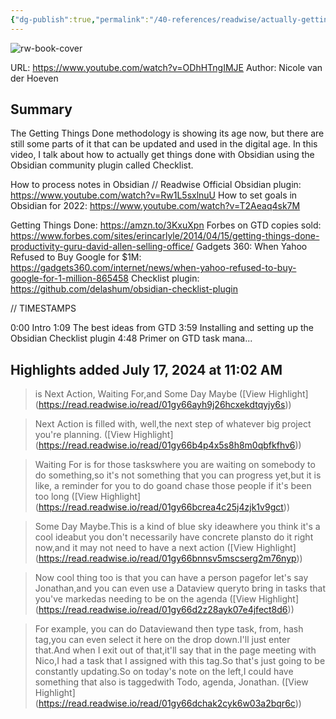 ```yaml
---
{"dg-publish":true,"permalink":"/40-references/readwise/actually-getting-things-done-with-obsidian-checklist-plugin/","tags":["rw/articles"]}
---
```


![rw-book-cover](https://i.ytimg.com/vi/ODhHTngIMJE/maxresdefault.jpg)
  
URL: https://www.youtube.com/watch?v=ODhHTngIMJE
Author: Nicole van der Hoeven

## Summary

The Getting Things Done methodology is showing its age now, but there are still some parts of it that can be updated and used in the digital age. In this video, I talk about how to actually get things done with Obsidian using the Obsidian community plugin called Checklist.

How to process notes in Obsidian // Readwise Official Obsidian plugin: https://www.youtube.com/watch?v=Rw1L5sxlnuU
How to set goals in Obsidian for 2022: https://www.youtube.com/watch?v=T2Aeaq4sk7M

Getting Things Done: https://amzn.to/3KxuXpn
Forbes on GTD copies sold: https://www.forbes.com/sites/erincarlyle/2014/04/15/getting-things-done-productivity-guru-david-allen-selling-office/
Gadgets 360: When Yahoo Refused to Buy Google for $1M: https://gadgets360.com/internet/news/when-yahoo-refused-to-buy-google-for-1-million-865458
Checklist plugin: https://github.com/delashum/obsidian-checklist-plugin

// TIMESTAMPS

0:00 Intro
1:09 The best ideas from GTD
3:59 Installing and setting up the Obsidian Checklist plugin
4:48 Primer on GTD task mana...

## Highlights added July 17, 2024 at 11:02 AM
>is Next Action, Waiting For,and Some Day Maybe ([View Highlight] (https://read.readwise.io/read/01gy66ayh9j26hcxekdtqyjy6s))


>Next Action is filled with, well,the next step of whatever big project you're planning. ([View Highlight] (https://read.readwise.io/read/01gy66b4p4x5s8h8m0qbfkfhv6))


>Waiting For is for those taskswhere you are waiting on somebody to do something,so it's not something that you can progress yet,but it is like, a reminder for you to do goand chase those people if it's been too long ([View Highlight] (https://read.readwise.io/read/01gy66bcrea4c25j4zjk1v9gct))


>Some Day Maybe.This is a kind of blue sky ideawhere you think it's a cool ideabut you don't necessarily have concrete plansto do it right now,and it may not need to have a next action ([View Highlight] (https://read.readwise.io/read/01gy66bnnsv5mscserg2m76nyp))


>Now cool thing too is that you can have a person pagefor let's say Jonathan,and you can even use a Dataview queryto bring in tasks that you've markedas needing to be on the agenda ([View Highlight] (https://read.readwise.io/read/01gy66d2z28ayk07e4jfect8d6))


>For example, you can do Dataviewand then type task, from, hash tag,you can even select it here on the drop down.I'll just enter that.And when I exit out of that,it'll say that in the page meeting with Nico,I had a task that I assigned with this tag.So that's just going to be constantly updating.So on today's note on the left,I could have something that also is taggedwith Todo, agenda, Jonathan. ([View Highlight] (https://read.readwise.io/read/01gy66dchak2cyk6w03a2bqr6c))


